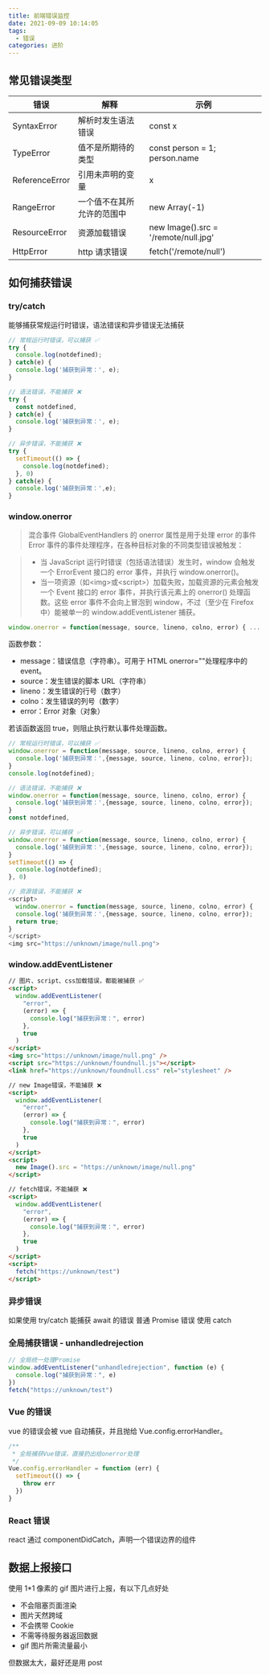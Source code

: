 ```yaml
---
title: 前端错误监控
date: 2021-09-09 10:14:05
tags: 
  - 错误
categories: 进阶
---
```


## 常见错误类型

| 错误           | 解释                       | 示例                                 |
| -------------- | -------------------------- | ------------------------------------ |
| SyntaxError    | 解析时发生语法错误         | const x                              |
| TypeError      | 值不是所期待的类型         | const person = 1; person.name        |
| ReferenceError | 引用未声明的变量           | x                                    |
| RangeError     | 一个值不在其所允许的范围中 | new Array(-1)                        |
| ResourceError  | 资源加载错误               | new Image().src = '/remote/null.jpg' |
| HttpError      | http 请求错误              | fetch('/remote/null')                |

<!--more-->

## 如何捕获错误

### try/catch

能够捕获常规运行时错误，语法错误和异步错误无法捕获

```js
// 常规运行时错误，可以捕获 ✅
try {
  console.log(notdefined);
} catch(e) {
  console.log('捕获到异常：', e);
}

// 语法错误，不能捕获 ❌
try {
  const notdefined,
} catch(e) {
  console.log('捕获到异常：', e);
}

// 异步错误，不能捕获 ❌
try {
  setTimeout(() => {
    console.log(notdefined);
  }, 0)
} catch(e) {
  console.log('捕获到异常：',e);
}

```

### window.onerror

> 混合事件 GlobalEventHandlers 的 onerror 属性是用于处理 error 的事件
> Error 事件的事件处理程序，在各种目标对象的不同类型错误被触发：

> - 当 JavaScript 运行时错误（包括语法错误）发生时，window 会触发一个 ErrorEvent 接口的 error 事件，并执行 window.onerror()。
> - 当一项资源（如\<img\>或\<script\>）加载失败，加载资源的元素会触发一个 Event 接口的 error 事件，并执行该元素上的 onerror() 处理函数。这些 error 事件不会向上冒泡到 window，不过（至少在 Firefox 中）能被单一的 window.addEventListener 捕获。

```js
window.onerror = function(message, source, lineno, colno, error) { ... }
```

函数参数：

- message：错误信息（字符串）。可用于 HTML onerror=""处理程序中的 event。
- source：发生错误的脚本 URL（字符串）
- lineno：发生错误的行号（数字）
- colno：发生错误的列号（数字）
- error：Error 对象（对象）

若该函数返回 true，则阻止执行默认事件处理函数。

```js
// 常规运行时错误，可以捕获 ✅
window.onerror = function(message, source, lineno, colno, error) {
  console.log('捕获到异常：',{message, source, lineno, colno, error});
}
console.log(notdefined);

// 语法错误，不能捕获 ❌
window.onerror = function(message, source, lineno, colno, error) {
  console.log('捕获到异常：',{message, source, lineno, colno, error});
}
const notdefined,

// 异步错误，可以捕获 ✅
window.onerror = function(message, source, lineno, colno, error) {
  console.log('捕获到异常：',{message, source, lineno, colno, error});
}
setTimeout(() => {
  console.log(notdefined);
}, 0)

// 资源错误，不能捕获 ❌
<script>
  window.onerror = function(message, source, lineno, colno, error) {
  console.log('捕获到异常：',{message, source, lineno, colno, error});
  return true;
}
</script>
<img src="https://unknown/image/null.png">

```

### window.addEventListener

```html
// 图片、script、css加载错误，都能被捕获 ✅
<script>
  window.addEventListener(
    "error",
    (error) => {
      console.log("捕获到异常：", error)
    },
    true
  )
</script>
<img src="https://unknown/image/null.png" />
<script src="https://unknown/foundnull.js"></script>
<link href="https://unknown/foundnull.css" rel="stylesheet" />

// new Image错误，不能捕获 ❌
<script>
  window.addEventListener(
    "error",
    (error) => {
      console.log("捕获到异常：", error)
    },
    true
  )
</script>
<script>
  new Image().src = "https://unknown/image/null.png"
</script>

// fetch错误，不能捕获 ❌
<script>
  window.addEventListener(
    "error",
    (error) => {
      console.log("捕获到异常：", error)
    },
    true
  )
</script>
<script>
  fetch("https://unknown/test")
</script>
```

### 异步错误

如果使用 try/catch 能捕获 await 的错误
普通 Promise 错误 使用 catch

### 全局捕获错误 - unhandledrejection

```js
// 全局统一处理Promise
window.addEventListener("unhandledrejection", function (e) {
  console.log("捕获到异常：", e)
})
fetch("https://unknown/test")
```

### Vue 的错误

vue 的错误会被 vue 自动捕获，并且抛给 Vue.config.errorHandler。

```js
/**
 * 全局捕获Vue错误，直接扔出给onerror处理
 */
Vue.config.errorHandler = function (err) {
  setTimeout(() => {
    throw err
  })
}
```

### React 错误

react 通过 componentDidCatch，声明一个错误边界的组件

## 数据上报接口

使用 1\*1 像素的 gif 图片进行上报，有以下几点好处

- 不会阻塞页面渲染
- 图片天然跨域
- 不会携带 Cookie
- 不需等待服务器返回数据
- gif 图片所需流量最小

但数据太大，最好还是用 post
